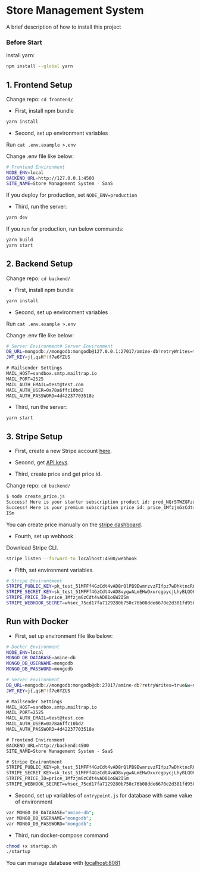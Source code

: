 
# Store Management System

A brief description of how to install this project
### Before Start
install yarn:
```bash
npm install --global yarn
```
## 1. Frontend Setup

Change repo: `cd frontend/`

- First, install npm bundle

```bash
yarn install
```

- Second, set up environment variables

Run `cat .env.example >.env`

Change .env file like below:
```bash
# Frontend Environment
NODE_ENV=local
BACKEND_URL=http://127.0.0.1:4500
SITE_NAME=Store Management System - SaaS
```
If you deploy for production, set `NODE_ENV=production`

- Third, run the server:

```bash
yarn dev
```
If you run for production, run below commands:
```bash
yarn build
yarn start
```

## 2. Backend Setup

Change repo: `cd backend/`

- First, install npm bundle

```bash
yarn install
```

- Second, set up environment variables

Run `cat .env.example >.env`

Change .env file like below:
```bash
# Server Environment# Server Environment
DB_URL=mongodb://mongodb:mongodb@127.0.0.1:27017/amine-db?retryWrites=true&w=majority
JWT_KEY=j{,qsH?(f7e6YZUS

# Mailsender Settings
MAIL_HOST=sandbox.smtp.mailtrap.io
MAIL_PORT=2525
MAIL_AUTH_EMAIL=test@test.com
MAIL_AUTH_USER=0a78a6ffc10bd2
MAIL_AUTH_PASSWORD=4d42237703518e
```

- Third, run the server:

```bash
yarn start
```

## 3. Stripe Setup


- First, create a new Stripe account [here](https://dashboard.stripe.com/register).

- Second, get [API keys](https://dashboard.stripe.com/test/apikeys).

- Third, create price and get price id.

Change repo: `cd backend/`
```bash
$ node create_price.js
Success! Here is your starter subscription product id: prod_NQrSTWZGFzublG
Success! Here is your premium subscription price id: price_1MfzjmGzCdt4vAD81oGW2
ISm
```
You can create price manually on the [stripe dashboard](https://dashboard.stripe.com/test/products).

- Fourth, set up webhook

Download Stripe CLI.
```bash
stripe listen --forward-to localhost:4500/webhook
```

- Fifth, set environment variables.

```bash
# Stripe Environtment
STRIPE_PUBLIC_KEY=pk_test_51MFFf4GzCdt4vAD8rQlPB9EwmrzvzFIfpz7wDhktncR6hFljXqztWYDu3Un9Jw2Ols9yODsybsqFcyE9y2meOahE00THsnoJUd
STRIPE_SECRET_KEY=sk_test_51MFFf4GzCdt4vAD8vygwALmEHwDxurcgpycjLhyBLQOHa7xpEgnfq7VX64J1dLxGo4DKQfmbANR37hzpwuAP7R3E00tPRYlB6q
STRIPE_PRICE_ID=price_1MfzjmGzCdt4vAD81oGW2ISm
STRIPE_WEBHOOK_SECRET=whsec_75cd17fa7129280b750c76b08dde6670e2d381fd95815aacc3ee1dceff3ccf97
```

## Run with Docker

- First, set up environment file like below:
```bash
# Docker Environment
NODE_ENV=local
MONGO_DB_DATABASE=amine-db
MONGO_DB_USERNAME=mongodb
MONGO_DB_PASSWORD=mongodb

# Server Environment
DB_URL=mongodb://mongodb:mongodb@db:27017/amine-db?retryWrites=true&w=majority
JWT_KEY=j{,qsH?(f7e6YZUS

# Mailsender Settings
MAIL_HOST=sandbox.smtp.mailtrap.io
MAIL_PORT=2525
MAIL_AUTH_EMAIL=test@test.com
MAIL_AUTH_USER=0a78a6ffc10bd2
MAIL_AUTH_PASSWORD=4d42237703518e

# Frontend Environment
BACKEND_URL=http://backend:4500
SITE_NAME=Store Management System - SaaS

# Stripe Environtment
STRIPE_PUBLIC_KEY=pk_test_51MFFf4GzCdt4vAD8rQlPB9EwmrzvzFIfpz7wDhktncR6hFljXqztWYDu3Un9Jw2Ols9yODsybsqFcyE9y2meOahE00THsnoJUd
STRIPE_SECRET_KEY=sk_test_51MFFf4GzCdt4vAD8vygwALmEHwDxurcgpycjLhyBLQOHa7xpEgnfq7VX64J1dLxGo4DKQfmbANR37hzpwuAP7R3E00tPRYlB6q
STRIPE_PRICE_ID=price_1MfzjmGzCdt4vAD81oGW2ISm
STRIPE_WEBHOOK_SECRET=whsec_75cd17fa7129280b750c76b08dde6670e2d381fd95815aacc3ee1dceff3ccf97
```

- Second, set up variables of `entrypoint.js` for database with same value of environment
```bash
var MONGO_DB_DATABASE="amine-db";
var MONGO_DB_USERNAME="mongodb";
var MONGO_DB_PASSWORD="mongodb";
```

- Third, run docker-compose command

```bash
chmod +x startup.sh
./startup
```
You can manage database with [localhost:8081](http://localhost:8081)
